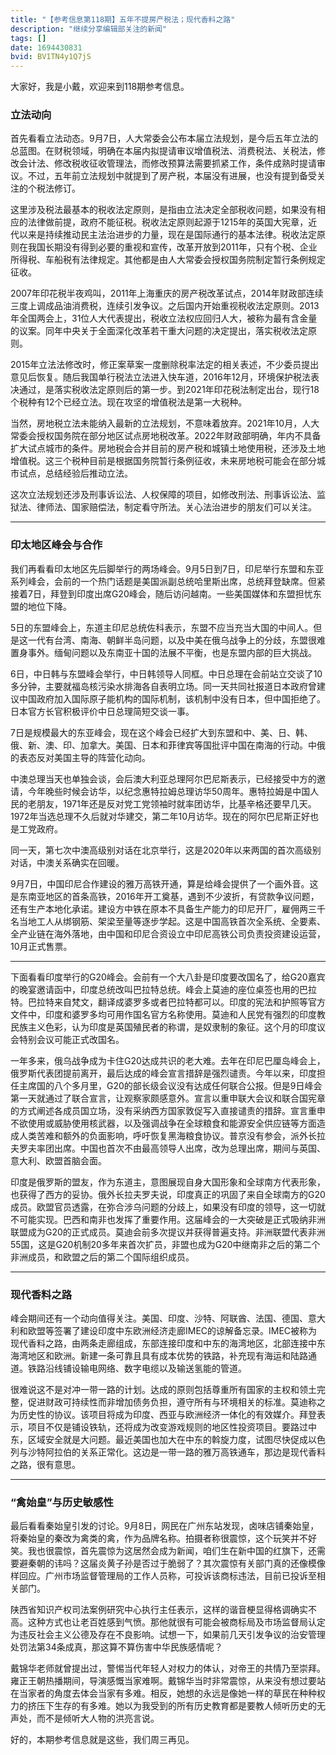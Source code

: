 ```yaml
---
title: "【参考信息第118期】五年不提房产税法；现代香料之路"
description: "继续分享编辑部关注的新闻"
tags: []
date: 1694430831
bvid: BV1TN4y1Q7jS
---
```

大家好，我是小戴，欢迎来到118期参考信息。

### 立法动向

首先看看立法动态。9月7日，人大常委会公布本届立法规划，是今后五年立法的总蓝图。在财税领域，明确在本届内拟提请审议增值税法、消费税法、关税法，修改会计法、修改税收征收管理法，而修改预算法需要抓紧工作，条件成熟时提请审议。不过，五年前立法规划中就提到了房产税，本届没有进展，也没有提到备受关注的个税法修订。

这里涉及税法最基本的税收法定原则，是指由立法决定全部税收问题，如果没有相应的法律做前提，政府不能征税。税收法定原则起源于1215年的英国大宪章，近代以来是持续推动民主法治进步的力量，现在是国际通行的基本法律。税收法定原则在我国长期没有得到必要的重视和宣传，改革开放到2011年，只有个税、企业所得税、车船税有法律规定。其他都是由人大常委会授权国务院制定暂行条例规定征收。

2007年印花税半夜鸡叫，2011年上海重庆的房产税改革试点，2014年财政部连续三度上调成品油消费税，连续引发争议。之后国内开始重视税收法定原则。2013年全国两会上，31位人大代表提出，税收立法权应回归人大，被称为最有含金量的议案。同年中央关于全面深化改革若干重大问题的决定提出，落实税收法定原则。

2015年立法法修改时，修正案草案一度删除税率法定的相关表述，不少委员提出意见后恢复。随后我国单行税法立法进入快车道，2016年12月，环境保护税法表决通过，是落实税收法定原则后的第一步。到2021年印花税法制定出台，现行18个税种有12个已经立法。现在攻坚的增值税法是第一大税种。

当然，房地税立法未能纳入最新的立法规划，不意味着放弃。2021年10月，人大常委会授权国务院在部分地区试点房地税改革。2022年财政部明确，年内不具备扩大试点城市的条件。房地税会合并目前的房产税和城镇土地使用税，还涉及土地增值税。这三个税种目前是根据国务院暂行条例征收，未来房地税可能会在部分城市试点，总结经验后推动立法。

这次立法规划还涉及刑事诉讼法、人权保障的项目，如修改刑法、刑事诉讼法、监狱法、律师法、国家赔偿法，制定看守所法。关心法治进步的朋友们可以关注。

---

### 印太地区峰会与合作

我们再看看印太地区先后脚举行的两场峰会。9月5日到7日，印尼举行东盟和东亚系列峰会，会前的一个热门话题是美国派副总统哈里斯出席，总统拜登缺席。但紧接着7日，拜登到印度出席G20峰会，随后访问越南。一些美国媒体和东盟担忧东盟的地位下降。

5日的东盟峰会上，东道主印尼总统佐科表示，东盟不应当充当大国的中间人。但是这一代有台湾、南海、朝鲜半岛问题，以及中美在俄乌战争上的分歧，东盟很难置身事外。缅甸问题以及东南亚十国的法展不平衡，也是东盟内部的巨大挑战。

6日，中日韩与东盟峰会举行，中日韩领导人同框。中日总理在会前站立交谈了10多分钟，主要就福岛核污染水排海各自表明立场。同一天共同社报道日本政府曾建议中国政府加入国际原子能机构的国际机制，该机制中没有日本，但中国拒绝了。日本官方长官积极评价中日总理简短交谈一事。

7日是规模最大的东亚峰会，现在这个峰会已经扩大到东盟和中、美、日、韩、俄、新、澳、印、加拿大。美国、日本和菲律宾等国批评中国在南海的行动。中俄的表态反对美国主导的阵营化动向。

中澳总理当天也单独会谈，会后澳大利亚总理阿尔巴尼斯表示，已经接受中方的邀请，今年晚些时候会访华，以纪念惠特拉姆总理访华50周年。惠特拉姆是中国人民的老朋友，1971年还是反对党工党领袖时就率团访华，比基辛格还要早几天。1972年当选总理不久后就对华建交，第二年10月访华。现在的阿尔巴尼斯正好也是工党政府。

同一天，第七次中澳高级别对话在北京举行，这是2020年以来两国的首次高级别对话，中澳关系确实在回暖。

9月7日，中国印尼合作建设的雅万高铁开通，算是给峰会提供了一个画外音。这是东南亚地区的首条高铁，2016年开工奠基，遇到不少波折，有贷款争议问题，还有生产本地化承诺。建设方中铁在原本不具备生产能力的印尼开厂，雇佣两三千名当地工人从绑钢筋、架梁至量等逐步学起。这是中国高铁首次全系统、全要素、全产业链在海外落地，由中国和印尼合资设立中印尼高铁公司负责投资建设运营，10月正式售票。

---


下面看看印度举行的G20峰会。会前有一个大八卦是印度要改国名了，给G20嘉宾的晚宴邀请函中，印度总统改叫巴拉特总统。峰会上莫迪的座位桌签也用的巴拉特。巴拉特来自梵文，翻译成婆罗多或者巴拉特都可以。印度的宪法和护照等官方文件中，印度和婆罗多均可用作国名官方名称使用。莫迪和人民党有强烈的印度教民族主义色彩，认为印度是英国殖民者的称谓，是奴隶制的象征。这个月的印度议会特别会议可能正式改国名。

一年多来，俄乌战争成为卡住G20达成共识的老大难。去年在印尼巴厘岛峰会上，俄罗斯代表团提前离开，最后达成的峰会宣言措辞是强烈谴责。今年以来，印度担任主席国的八个多月里，G20的部长级会议没有达成任何联合公报。但是9日峰会第一天就通过了联合宣言，让观察家颇感意外。宣言以重申联大会议和联合国宪章的方式阐述各成员国立场，没有采纳西方国家敦促写入直接谴责的措辞。宣言重申不欲使用或威胁使用核武器，以及强调战争在全球粮食和能源安全供应链等方面造成人类苦难和额外的负面影响，呼吁恢复黑海粮食协议。普京没有参会，派外长拉夫罗夫率团出席。中国也首次不由最高领导人出席，改为总理出席，期间与英国、意大利、欧盟首脑会面。

印度是俄罗斯的盟友，作为东道主，意图展现自身大国形象和全球南方代表形象，也获得了西方的妥协。俄外长拉夫罗夫说，印度真正的巩固了来自全球南方的G20成员。欧盟官员透露，在弥合涉乌问题的分歧上，如果没有印度的领导，这一切就不可能实现。巴西和南非也发挥了重要作用。这届峰会的一大突破是正式吸纳非洲联盟成为G20的正式成员。莫迪会前多次提议并获得普遍支持。非洲联盟代表非洲55国，这是G20机制20多年来首次扩员，非盟也成为G20中继南非之后的第二个非洲成员，和欧盟之后的第二个国际组织成员。

---

### 现代香料之路

峰会期间还有一个动向值得关注。美国、印度、沙特、阿联酋、法国、德国、意大利和欧盟等签署了建设印度中东欧洲经济走廊IMEC的谅解备忘录。IMEC被称为现代香料之路，由两条走廊组成，东部连接印度和中东的海湾地区，北部连接中东海湾地区和欧洲。新建一条可靠且具有成本优势的铁路，补充现有海运和陆路通道。铁路沿线铺设输电网络、数字电缆以及输送氢能的管道。

很难说这不是对冲一带一路的计划。达成的原则包括尊重所有国家的主权和领土完整，促进财政可持续性而非增加债务负担，遵守所有与环境相关的标准。莫迪称之为历史性的协议。该项目将成为印度、西亚与欧洲经济一体化的有效媒介。拜登表示，项目不仅是铺设铁轨，还将成为改变游戏规则的地区性投资项目。要路过中东，区域安全就是大问题。最近美国也加大在中东的斡旋力度，试图尽快促成以色列与沙特阿拉伯的关系正常化。这边是一带一路的雅万高铁通车，那边是现代香料之路，很有意思。

---

### “禽始皇”与历史敏感性

最后看看秦始皇引发的讨论。9月8日，网民在广州东站发现，卤味店铺秦始皇，将秦始皇的秦改为禽类的禽，作为品牌名称。拍摄者称很震惊，这个玩笑并不好笑。我也很震惊，首先震惊为这居然会成为新闻，咱们生在新中国的红旗下，还需要避秦朝的讳吗？这届炎黄子孙是否过于脆弱了？其次震惊有关部门真的还像模像样回应。广州市场监督管理局的工作人员称，可投诉该商标违法，目前已投诉至相关部门。

陕西省知识产权司法案例研究中心执行主任表示，这样的谐音梗显得格调确实不高。这种方式也让老百姓感到气愤。那他就很有可能会被商标局及市场监督局认定为违反社会主义公德及存在不良影响。试想一下，如果前几天引发争议的治安管理处罚法第34条成真，那这算不算伤害中华民族感情呢？

戴锦华老师就曾提出过，警惕当代年轻人对权力的体认，对帝王的共情乃至崇拜。雍正王朝热播期间，导演感慨当家难啊。戴锦华当时非常震惊，从来没有想过要站在当家者的角度去体会当家有多难。相反，她想的永远是像她一样的草民在种种权力的挤压下生存的有多难。她以为我受到的所有历史教育都是要教人倾听历史的无声处，而不是倾听大人物的洪亮言说。

好的，本期参考信息就是这些，我们周三再见。


